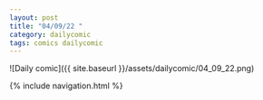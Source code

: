 ```yaml
---
layout: post
title: "04/09/22 "
category: dailycomic
tags: comics dailycomic
---
```

![Daily comic]({{ site.baseurl }}/assets/dailycomic/04_09_22.png)

{% include navigation.html %}


